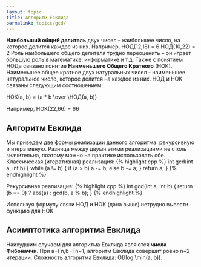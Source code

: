 ```yaml
---
layout: topic
title: Алгоритм Евклида
permalink: topics/gcd/
---
```

**Наибольший общий делитель** двух чисел – наибольшее число, на которое делится каждое из них.
Например, НОД(12,18) = 6
НОД(10,22) = 2
Роль наибольшего общего делителя трудно переоценить – он играет большую роль в математике, информатике и т.д.
Также с понятием НОДа связано понятие **Наименьшего Общего Кратного** (НОК). Наименьшее общее кратное двух натуральных чисел - наименьшее натуральное число, которое делится на каждое из них. 
НОД и НОК связаны следующим соотношением:

НОК(a, b) = {a * b \over \НОД(a, b)}

Например, НОК(22,66) = 66

## Алгоритм Евклида
Мы приведем две формы реализации данного алгоритма: рекурсивную и итеративную.
Разница между двумя этими реализациями не столь значительна, поэтому можно на практике использовать обе.
Классическая (итеративная) реализация:
{% highlight cpp %}
int gcd(int a, int b)
{
        while (a != b)
	{
	if (a > b)
		a -= b;
	else
		b -= a;
	}
return a;
}
{% endhighlight %}

Рекурсивная реализация:
{% highlight cpp %}
int gcd(int a, int b)
{
	return (b == 0) ? abs(a) : gcd(b, a % b);
}
{% endhighlight %}

Используя формулу связи НОД и НОК (дана выше) нетрудно вывести функцию для НОК.

## Асимптотика алгоритма Евклида
Наихудшим случаем для алгоритма Евклида являются **числа Фибоначчи**. При a=Fn,b=Fn−1, алгоритм Евклида совершит ровно n−2 итерации. Сложность алгоритма Евклида: O(\log \min(a, b)).
